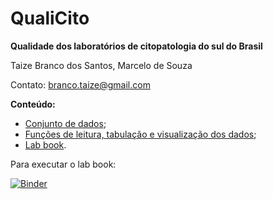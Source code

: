 # QualiCito
**Qualidade dos laboratórios de citopatologia do sul do Brasil**

Taize Branco dos Santos, Marcelo de Souza

Contato: branco.taize@gmail.com

**Conteúdo:**
+ [Conjunto de dados](dados-datasus/);
+ [Funções de leitura, tabulação e visualização dos dados](analysis.py);
+ [Lab book](lab-book.ipynb).

Para executar o lab book:

[![Binder](https://notebooks.gesis.org/binder/badge_logo.svg)](https://notebooks.gesis.org/binder/v2/gh/souzamarcelo/qualicito/master)
